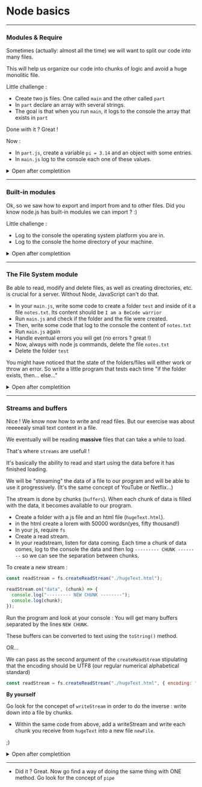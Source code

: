 # Node basics

---

### Modules & Require

Sometimes (actually: almost all the time) we will want to split our code into many files.

This will help us organize our code into chunks of logic and avoid a huge monolitic file.

Little challenge :

- Create two js files. One called `main` and the other called `part`
- In `part` declare an array with several strings.
- The goal is that when you run `main`, it logs to the console the array that exists in `part`

Done with it ?
Great !

Now :

- In `part.js`, create a variable `pi = 3.14` and an object with some entries.
- In `main.js` log to the console each one of these values.

<details>
<summary>Open after completition</summary>
<br>

When we do a `module.exports =`...
and then a

```js
const abc = require("./part");
```

we are assigning to `abc` the value exported in `part`

But, what if we want to export many values ? We could export an object with several values.

So :

```js
module.exports = { valueOne, valueTwo };
```

And then, destructure it when we required it.

```js
const { valueOne, valueTwo } = require("./part");
```

And then use `valueOne` and `valueTwo`.

</details>

---

### Built-in modules

Ok, so we saw how to export and import from and to other files. Did you know node.js has built-in modules we can import ? :)

Little challenge :

- Log to the console the operating system platform you are in.
- Log to the console the home directory of your machine.

<details>
<summary>Open after completition</summary>
<br>

There is such a built-in module to node called `os`
It's an object that contains many info about the operating system.

This object has many methods, including `platform()` and `homedir()`

If you assign the `os` module to a variable `os`, for example. You can call `os.platform()`, etc.

Here is the [list](https://www.w3schools.com/nodejs/ref_modules.asp) of builtin modules to node.js

</details>

---

### The File System module

Be able to read, modify and delete files, as well as creating directories, etc. is crucial for a server. Without Node, JavaScript can't do that.

- In your `main.js`, write some code to create a folder `test` and inside of it a file `notes.txt`. Its content should be `I am a BeCode warrior`
- Run `main.js` and check if the folder and the file were created.
- Then, write some code that log to the console the content of `notes.txt`
- Run `main.js` again
- Handle eventual errors you will get (no errors ? great !)
- Now, always with node js commands, delete the file `notes.txt`
- Delete the folder `test`

You might have noticed that the state of the folders/files will either work or throw an error. So write a little program that tests each time "if the folder exists, then... else..."

<details>
<summary>Open after completition</summary>
<br>

The file system module is called `fs` in Node.

With it, we can :

```js
fs.readFile(); // Read file
fs.writeFile(); // Write file
fs.mkdir(); // Creates a folder
fs.unlink(); // Delete file
```

**Write file**
writeFile takes three parameters :

- the path/name of the file we want to write on
- the content we want to write into it
- a callback that runs when the task is completed (it's an asynchronous task)

```js
fs.writeFile("./notes.txt", "I am a BeCode warrior", () => {
  console.log("File was written");
});
```

**Read file**
readFile takes two parameters :

- the path/name of the file we want to read
- a callback that runs when the task is completed. This callback receives two parameters : error and data.

But the data format that comes is what we call a `buffer`. So in order to see it, we can apply the method `.toString()`

So :

```js
fs.readFile("./notes.txt", (err, data) => {
  if (err) {
    console.log(err);
  } else {
    console.log(data.toString());
  }
});
```

**Create a directory**
mkdir takes two parameters :

- the path and name of the folder
- a callback function that runs after it's done.

```js
fs.mkdir("./assets", (err) => {
  if (err) {
    console.log(err);
  } else {
    console.log("Directory created");
  }
});
```

If the folder already exists you will get an error.

So we can use the `fs.existsSync()` method to check if the folder exists before creating it.

```js
if (!fs.existsSync("./assets")) {
  fs.mkdir("./assets", (err) => {
    if (err) {
      console.log(err);
    } else {
      console.log("Directory created");
    }
  });
}
```

**Remove a directory**
rmdir takes two parameters :

- the path and name of the folder you want to delete
- a callback function that runs after it's done.

Attention! As with your terminal, you can't remove a folder that is not empty. That's why you should know how to delete files.

**Delete file**
unlink takes two parameters :

- the path and name of the file to be deleted
- a callback function that runs after it's done.

Always check if a file exists before trying to delete it ;)

</details>

---

### Streams and buffers

Nice ! We know now how to write and read files. But our exercise was about reeeeealy small text content in a file.

We eventually will be reading **massive** files that can take a while to load.

That's where `streams` are usefull !

It's basically the ability to read and start using the data before it has finished loading.

We will be "streaming" the data of a file to our program and will be able to use it progressively. (It's the same concept of YouTube or Netflix...)

The stream is done by chunks (`buffers`). When each chunk of data is filled with the data, it becomes available to our program.

- Create a folder with a js file and an html file (`hugeText.html`).
- in the html create a lorem with 50000 wordsn(yes, fifty thousand!)
- In your js, require `fs`
- Create a read stream.
- In your readstream, listen for data coming. Each time a chunk of data comes, log to the console the data and then log `--------- CHUNK --------` so we can see the separation between chunks.

To create a new stream :

```js
const readStream = fs.createReadStream("./hugeText.html");

readStream.on("data", (chunk) => {
  console.log("--------- NEW CHUNK --------");
  console.log(chunk);
});
```

Run the program and look at your console : You will get many buffers separated by the lines `NEW CHUNK`.

These buffers can be converted to text using the `toString()` method.

OR...

We can pass as the second argument of the `createReadStream` stipulating that the encoding should be UTF8 (our regular numerical alphabetical standard)

```js
const readStream = fs.createReadStream("./hugeText.html", { encoding: "utf8" });
```

**By yourself**

Go look for the concepet of `writeStream` in order to do the inverse : write down into a file by chunks.

- Within the same code from above, add a writeStream and write each chunk you receive from `hugeText` into a new file `newFile`.

;)

<details>
<summary>Open after completition</summary>
<br>

```js
const fs = require("fs");

const readstream = fs.createReadStream("./test/hugeText.html", {});

const writeStream = fs.createWriteStream("./test/newText.html");

readstream.on("data", (chunk) => {
  console.log("---- NEW CHUNK ----");
  console.log(chunk);

  writeStream.write("\n NEW CHUNK \n");
  writeStream.write(chunk);
});
```

</details>

---

- Did it ? Great. Now go find a way of doing the same thing with ONE method. Go look for the concept of `pipe`

